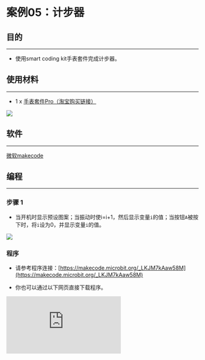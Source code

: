 ﻿# 案例05：计步器

## 目的
---
- 使用smart coding kit手表套件完成计步器。

## 使用材料
---

- 1 x [手表套件Pro（淘宝购买链接）](https://item.taobao.com/item.htm?ft=t&id=582042009614)

![](https://wiki-media-ef.oss-cn-hongkong.aliyuncs.com/docs/microbit/getting-started/microbit-smart-coding-kit/images/smart_coding_kit_case_05_01.png)


## 软件
---
[微软makecode](https://makecode.microbit.org/#)

## 编程
---
### 步骤 1
- 当开机时显示预设图案；当振动时使i=i+1，然后显示变量`i`的值；当按钮`A`被按下时，将`i`设为0，并显示变量`i`的值。



![](https://wiki-media-ef.oss-cn-hongkong.aliyuncs.com/docs/microbit/getting-started/microbit-smart-coding-kit/images/smart_coding_kit_case_05_02.png)



### 程序
- 请参考程序连接：[https://makecode.microbit.org/_LKJM7kAaw58M](https://makecode.microbit.org/_LKJM7kAaw58M)

- 你也可以通过以下网页直接下载程序。

<div
    style={{
        position: 'relative',
        paddingBottom: '60%',
        overflow: 'hidden',
    }}
>
    <iframe
        src="https://makecode.microbit.org/_LKJM7kAaw58M"
        frameborder="0"
        sandbox="allow-popups allow-forms allow-scripts allow-same-origin"
        style={{
            position: 'absolute',
            width: '100%',
            height: '100%',
        }}
    />
</div>
---


## 结论
---

当振动时，显示的数字自动加一，，按下`A`按钮将数字重置为0。





## 思考
---


## 常见问题


## 相关阅读
---
